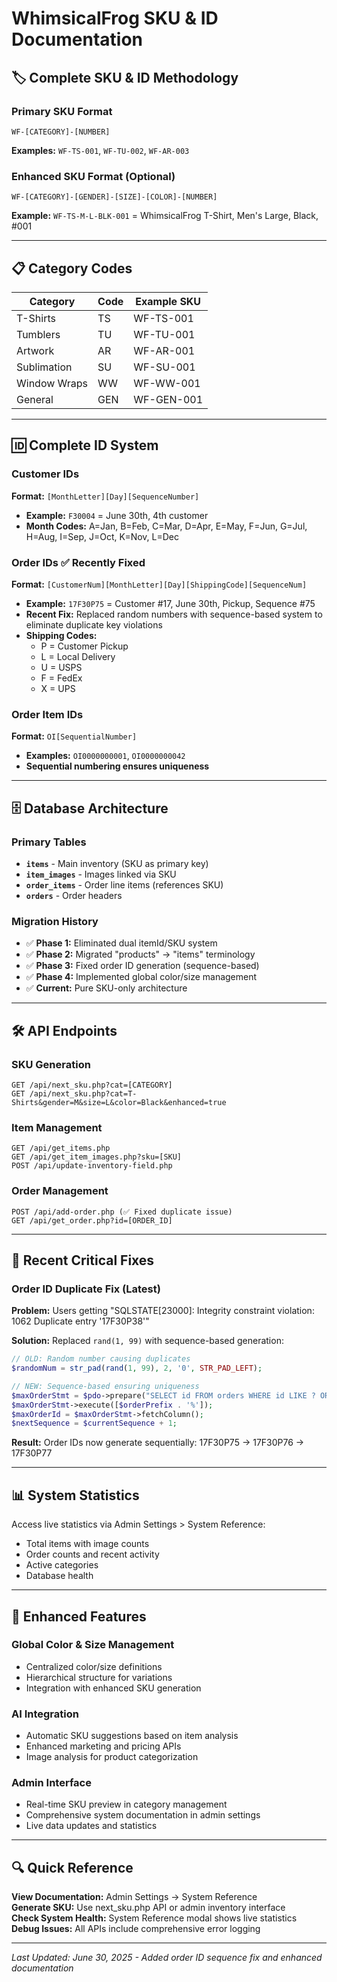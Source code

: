 # WhimsicalFrog SKU & ID Documentation

## 🏷️ Complete SKU & ID Methodology

### **Primary SKU Format**
```
WF-[CATEGORY]-[NUMBER]
```
**Examples:** `WF-TS-001`, `WF-TU-002`, `WF-AR-003`

### **Enhanced SKU Format (Optional)**
```
WF-[CATEGORY]-[GENDER]-[SIZE]-[COLOR]-[NUMBER]
```
**Example:** `WF-TS-M-L-BLK-001` = WhimsicalFrog T-Shirt, Men's Large, Black, #001

---

## 📋 Category Codes

| Category | Code | Example SKU |
|----------|------|-------------|
| T-Shirts | TS | WF-TS-001 |
| Tumblers | TU | WF-TU-001 |
| Artwork | AR | WF-AR-001 |
| Sublimation | SU | WF-SU-001 |
| Window Wraps | WW | WF-WW-001 |
| General | GEN | WF-GEN-001 |

---

## 🆔 Complete ID System

### **Customer IDs**
**Format:** `[MonthLetter][Day][SequenceNumber]`
- **Example:** `F30004` = June 30th, 4th customer
- **Month Codes:** A=Jan, B=Feb, C=Mar, D=Apr, E=May, F=Jun, G=Jul, H=Aug, I=Sep, J=Oct, K=Nov, L=Dec

### **Order IDs** ✅ **Recently Fixed**
**Format:** `[CustomerNum][MonthLetter][Day][ShippingCode][SequenceNum]`
- **Example:** `17F30P75` = Customer #17, June 30th, Pickup, Sequence #75
- **Recent Fix:** Replaced random numbers with sequence-based system to eliminate duplicate key violations
- **Shipping Codes:**
  - P = Customer Pickup
  - L = Local Delivery  
  - U = USPS
  - F = FedEx
  - X = UPS

### **Order Item IDs**
**Format:** `OI[SequentialNumber]`
- **Examples:** `OI0000000001`, `OI0000000042`
- **Sequential numbering ensures uniqueness**

---

## 🗄️ Database Architecture

### **Primary Tables**
- **`items`** - Main inventory (SKU as primary key)
- **`item_images`** - Images linked via SKU
- **`order_items`** - Order line items (references SKU)
- **`orders`** - Order headers

### **Migration History**
- ✅ **Phase 1:** Eliminated dual itemId/SKU system
- ✅ **Phase 2:** Migrated "products" → "items" terminology
- ✅ **Phase 3:** Fixed order ID generation (sequence-based)
- ✅ **Phase 4:** Implemented global color/size management
- ✅ **Current:** Pure SKU-only architecture

---

## 🛠️ API Endpoints

### **SKU Generation**
```
GET /api/next_sku.php?cat=[CATEGORY]
GET /api/next_sku.php?cat=T-Shirts&gender=M&size=L&color=Black&enhanced=true
```

### **Item Management**
```
GET /api/get_items.php
GET /api/get_item_images.php?sku=[SKU]
POST /api/update-inventory-field.php
```

### **Order Management**
```
POST /api/add-order.php (✅ Fixed duplicate issue)
GET /api/get_order.php?id=[ORDER_ID]
```

---

## 🔧 Recent Critical Fixes

### **Order ID Duplicate Fix (Latest)**
**Problem:** Users getting "SQLSTATE[23000]: Integrity constraint violation: 1062 Duplicate entry '17F30P38'" 

**Solution:** Replaced `rand(1, 99)` with sequence-based generation:
```php
// OLD: Random number causing duplicates
$randomNum = str_pad(rand(1, 99), 2, '0', STR_PAD_LEFT);

// NEW: Sequence-based ensuring uniqueness
$maxOrderStmt = $pdo->prepare("SELECT id FROM orders WHERE id LIKE ? ORDER BY id DESC LIMIT 1");
$maxOrderStmt->execute([$orderPrefix . '%']);
$maxOrderId = $maxOrderStmt->fetchColumn();
$nextSequence = $currentSequence + 1;
```

**Result:** Order IDs now generate sequentially: 17F30P75 → 17F30P76 → 17F30P77

---

## 📊 System Statistics

Access live statistics via Admin Settings > System Reference:
- Total items with image counts
- Order counts and recent activity
- Active categories
- Database health

---

## 🎨 Enhanced Features

### **Global Color & Size Management**
- Centralized color/size definitions
- Hierarchical structure for variations
- Integration with enhanced SKU generation

### **AI Integration**
- Automatic SKU suggestions based on item analysis
- Enhanced marketing and pricing APIs
- Image analysis for product categorization

### **Admin Interface**
- Real-time SKU preview in category management
- Comprehensive system documentation in admin settings
- Live data updates and statistics

---

## 🔍 Quick Reference

**View Documentation:** Admin Settings → System Reference  
**Generate SKU:** Use next_sku.php API or admin inventory interface  
**Check System Health:** System Reference modal shows live statistics  
**Debug Issues:** All APIs include comprehensive error logging

---

*Last Updated: June 30, 2025 - Added order ID sequence fix and enhanced documentation* 